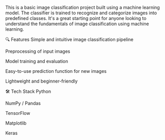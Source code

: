 This is a basic image classification project built using a machine learning model. The classifier is trained to recognize and categorize images into predefined classes. It's a great starting point for anyone looking to understand the fundamentals of image classification using machine learning.

🔍 Features
Simple and intuitive image classification pipeline

Preprocessing of input images

Model training and evaluation

Easy-to-use prediction function for new images

Lightweight and beginner-friendly

🛠️ Tech Stack
Python

NumPy / Pandas

TensorFlow 

Matplotlib 

Keras
